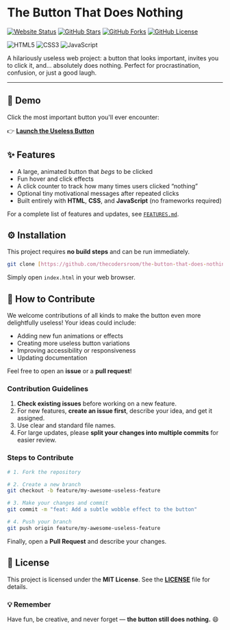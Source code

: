 # The Button That Does Nothing

[![Website Status](https://img.shields.io/website?url=https%3A%2F%2Fthecodersroom.github.io%2Fthe-button-that-does-nothing&label=live%20site&style=flat-square)](https://thecodersroom.github.io/the-button-that-does-nothing)
[![GitHub Stars](https://img.shields.io/github/stars/thecodersroom/the-button-that-does-nothing?style=social)](https://github.com/thecodersroom/the-button-that-does-nothing/stargazers)
[![GitHub Forks](https://img.shields.io/github/forks/thecodersroom/the-button-that-does-nothing?style=social)](https://github.com/thecodersroom/the-button-that-does-nothing/network/members)
[![GitHub License](https://img.shields.io/github/license/thecodersroom/the-button-that-does-nothing)](./LICENSE)

![HTML5](https://img.shields.io/badge/-HTML5-E34F26?style=flat-square&logo=html5&logoColor=white)
![CSS3](https://img.shields.io/badge/-CSS3-1572B6?style=flat-square&logo=css3&logoColor=white)
![JavaScript](https://img.shields.io/badge/-JavaScript-F7DF1E?style=flat-square&logo=javascript&logoColor=black)

A hilariously useless web project: a button that looks important, invites you to click it, and… absolutely does nothing. Perfect for procrastination, confusion, or just a good laugh.

---

## 🚀 Demo

Click the most important button you'll ever encounter:

👉 **[Launch the Useless Button](https://thecodersroom.github.io/the-button-that-does-nothing)**



## ✨ Features

* A large, animated button that *begs* to be clicked
* Fun hover and click effects
* A click counter to track how many times users clicked “nothing”
* Optional tiny motivational messages after repeated clicks
* Built entirely with **HTML**, **CSS**, and **JavaScript** (no frameworks required)

For a complete list of features and updates, see [`FEATURES.md`](./FEATURES.md).



## ⚙️ Installation

This project requires **no build steps** and can be run immediately.

```bash
git clone [https://github.com/thecodersroom/the-button-that-does-nothing.git](https://github.com/thecodersroom/the-button-that-does-nothing.git)
````

Simply open `index.html` in your web browser.



## 🤝 How to Contribute

We welcome contributions of all kinds to make the button even more delightfully useless\! Your ideas could include:

  * Adding new fun animations or effects
  * Creating more useless button variations
  * Improving accessibility or responsiveness
  * Updating documentation

Feel free to open an **issue** or a **pull request**\!

### Contribution Guidelines

1.  **Check existing issues** before working on a new feature.
2.  For new features, **create an issue first**, describe your idea, and get it assigned.
3.  Use clear and standard file names.
4.  For large updates, please **split your changes into multiple commits** for easier review.

### Steps to Contribute

```bash
# 1. Fork the repository

# 2. Create a new branch
git checkout -b feature/my-awesome-useless-feature

# 3. Make your changes and commit
git commit -m "feat: Add a subtle wobble effect to the button"

# 4. Push your branch
git push origin feature/my-awesome-useless-feature
```

Finally, open a **Pull Request** and describe your changes.



## 📄 License

This project is licensed under the **MIT License**. See the **[LICENSE](./LICENSE)** file for details.



### 💡 Remember

Have fun, be creative, and never forget — **the button still does nothing.** 😄

